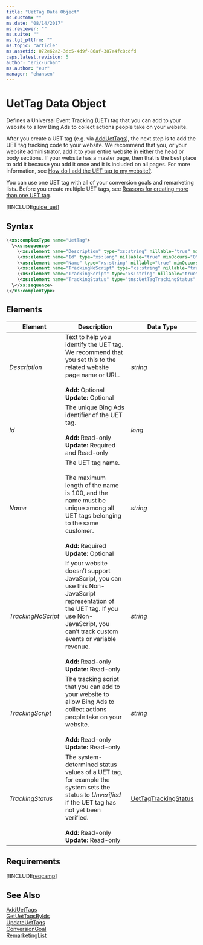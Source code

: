 ```yaml
---
title: "UetTag Data Object"
ms.custom: ""
ms.date: "08/14/2017"
ms.reviewer: ""
ms.suite: ""
ms.tgt_pltfrm: ""
ms.topic: "article"
ms.assetid: 072e62a2-3dc5-4d9f-86af-387a4fc8cdfd
caps.latest.revision: 5
author: "eric-urban"
ms.author: "eur"
manager: "ehansen"
---
```

# UetTag Data Object
Defines a Universal Event Tracking (UET) tag that you can add to your website to allow Bing Ads to collect actions people take on your website.

After you create a UET tag (e.g. via [AddUetTags](../campaign-api/adduettags-service-operation.md)), the next step is to add the UET tag tracking code to your website. We recommend that you, or your website administrator, add it to your entire website in either the head or body sections. If your website has a master page, then that is the best place to add it because you add it once and it is included on all pages. For more information, see [How do I add the UET tag to my website?](https://help.bingads.microsoft.com/#apex/3/en/56688/2).

You can use one UET tag with all of your conversion goals and remarketing lists. Before you create multiple UET tags, see [Reasons for creating more than one UET tag](https://help.bingads.microsoft.com/#apex/3/en/56685/2).

[!INCLUDE[guide_uet](../campaign-api/includes/guide-uet.md)]

## Syntax

```xml
\<xs:complexType name="UetTag">
  \<xs:sequence>
    \<xs:element name="Description" type="xs:string" nillable="true" minOccurs="0"/>
    \<xs:element name="Id" type="xs:long" nillable="true" minOccurs="0"/>
    \<xs:element name="Name" type="xs:string" nillable="true" minOccurs="0"/>
    \<xs:element name="TrackingNoScript" type="xs:string" nillable="true" minOccurs="0"/>
    \<xs:element name="TrackingScript" type="xs:string" nillable="true" minOccurs="0"/>
    \<xs:element name="TrackingStatus" type="tns:UetTagTrackingStatus" nillable="true" minOccurs="0"/>
  \</xs:sequence>
\</xs:complexType>
```

## <a name="Elements"></a>Elements

|Element|Description|Data Type|
|-----------|---------------|-------------|
|*Description*|Text to help you identify the UET tag. We recommend that you set this to the related website page name or URL.<br /><br />**Add:** Optional<br />**Update:** Optional|*string*|
|*Id*|The unique Bing Ads identifier of the UET tag.<br /><br />**Add:** Read-only<br />**Update:** Required and Read-only|*long*|
|*Name*|The UET tag name.<br/><br/>The maximum length of the name is 100, and the name must be unique among all UET tags belonging to the same customer.<br /><br />**Add:** Required<br />**Update:** Optional|*string*|
|*TrackingNoScript*|If your website doesn’t support JavaScript, you can use this Non-JavaScript representation of the UET tag. If you use Non-JavaScript, you can’t track custom events or variable revenue.<br /><br />**Add:** Read-only<br />**Update:** Read-only|*string*|
|*TrackingScript*|The tracking script that you can add to your website to allow Bing Ads to collect actions people take on your website.<br /><br />**Add:** Read-only<br />**Update:** Read-only|*string*|
|*TrackingStatus*|The system-determined status values of a UET tag, for example the system sets the status to *Unverified* if the UET tag has not yet been verified.<br /><br />**Add:** Read-only<br />**Update:** Read-only|[UetTagTrackingStatus](../campaign-api/uettagtrackingstatus-value-set.md)|

## Requirements
[!INCLUDE[reqcamp](../campaign-api/includes/reqcamp.md)]

## See Also
[AddUetTags](../campaign-api/adduettags-service-operation.md)  
[GetUetTagsByIds](../campaign-api/getuettagsbyids-service-operation.md)  
[UpdateUetTags](../campaign-api/updateuettags-service-operation.md)  
[ConversionGoal](../campaign-api/conversiongoal-data-object.md)  
[RemarketingList](../campaign-api/remarketinglist-data-object.md)  